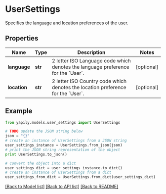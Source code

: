 # UserSettings

Specifies the language and location preferences of the user.

## Properties
Name | Type | Description | Notes
------------ | ------------- | ------------- | -------------
**language** | **str** | 2 letter ISO Language code which denotes the language preference for the &#x60;User&#x60;. | [optional] 
**location** | **str** | 2 letter ISO Country code which denotes the location preference for the &#x60;User&#x60;. | [optional] 

## Example

```python
from yapily.models.user_settings import UserSettings

# TODO update the JSON string below
json = "{}"
# create an instance of UserSettings from a JSON string
user_settings_instance = UserSettings.from_json(json)
# print the JSON string representation of the object
print UserSettings.to_json()

# convert the object into a dict
user_settings_dict = user_settings_instance.to_dict()
# create an instance of UserSettings from a dict
user_settings_from_dict = UserSettings.from_dict(user_settings_dict)
```
[[Back to Model list]](../README.md#documentation-for-models) [[Back to API list]](../README.md#documentation-for-api-endpoints) [[Back to README]](../README.md)


